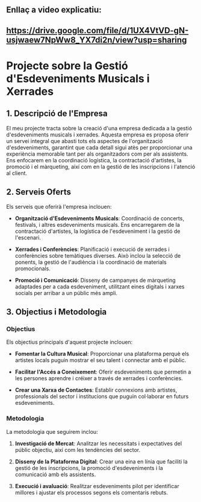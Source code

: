 ## Enllaç a video explicatiu:
https://drive.google.com/file/d/1UX4VtVD-gN-usjwaew7NpWw8_YX7di2n/view?usp=sharing
---
# Projecte sobre la Gestió d'Esdeveniments Musicals i Xerrades

## 1. Descripció de l'Empresa

El meu projecte tracta sobre la creació d'una empresa dedicada a la gestió d'esdeveniments musicals i xerrades. Aquesta empresa es proposa oferir un servei integral que abasti tots els aspectes de l'organització d'esdeveniments, garantint que cada detall sigui atès per proporcionar una experiència memorable tant per als organitzadors com per als assistents. Ens enfocarem en la coordinació logística, la contractació d'artistes, la promoció i el màrqueting, així com en la gestió de les inscripcions i l'atenció al client.

## 2. Serveis Oferts

Els serveis que oferirà l'empresa inclouen:

- **Organització d'Esdeveniments Musicals**: Coordinació de concerts, festivals, i altres esdeveniments musicals. Ens encarregarem de la contractació d'artistes, la logística de l'esdeveniment i la gestió de l'escenari.

- **Xerrades i Conferències**: Planificació i execució de xerrades i conferències sobre temàtiques diverses. Això inclou la selecció de ponents, la gestió de l'audiència i la coordinació de materials promocionals.

- **Promoció i Comunicació**: Disseny de campanyes de màrqueting adaptades per a cada esdeveniment, utilitzant eines digitals i xarxes socials per arribar a un públic més ampli. 

## 3. Objectius i Metodologia

### Objectius

Els objectius principals d'aquest projecte inclouen:

- **Fomentar la Cultura Musical**: Proporcionar una plataforma perquè els artistes locals puguin mostrar el seu talent i connectar amb el públic.

- **Facilitar l'Accés a Coneixement**: Oferir esdeveniments que permetin a les persones aprendre i créixer a través de xerrades i conferències.

- **Crear una Xarxa de Contactes**: Establir connexions amb artistes, professionals del sector i institucions que puguin col·laborar en futurs esdeveniments.

### Metodologia

La metodologia que seguirem inclou:

1. **Investigació de Mercat**: Analitzar les necessitats i expectatives del públic objectiu, així com les tendències del sector.

2. **Disseny de la Plataforma Digital**: Crear una eina en línia que faciliti la gestió de les inscripcions, la promoció d'esdeveniments i la comunicació amb els assistents.

3. **Execució i avaluació**: Realitzar esdeveniments pilot per identificar millores i ajustar els processos segons els comentaris rebuts.

